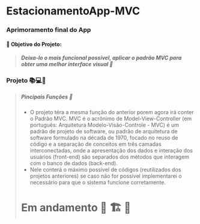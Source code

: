 # EstacionamentoApp-MVC

### Aprimoramento final do App

#### 🧭 Objetivo do Projeto:
> ##### Deixa-lo o mais funcional possivel, aplicar o padrão MVC para obter uma melhor interface visual 🚀

### Projeto 📚💻📱
> ##### Pincipais Funções 🚦
> - O projeto téra a mesma função do anterior porem agora irá conter o Padrão MVC.
 MVC é o acrônimo de Model-View-Controller (em português: Arquitetura Modelo-Visão-Controle - MVC) é um padrão de projeto de software, ou padrão de arquitetura de software formulado na década de 1970, focado no reuso de código e a separação de conceitos em três camadas interconectadas, onde a apresentação dos dados e interação dos usuários (front-end) são separados dos métodos que interagem com o banco de dados (back-end).
> - Nele conterá o máximo possivel de códigos (reutilizados dos projetos anteriores) se caso não for possivel implementarei o necessário para que o sistema funcione corretamente.
> # Em andamento 🚧 🏗 🚧
